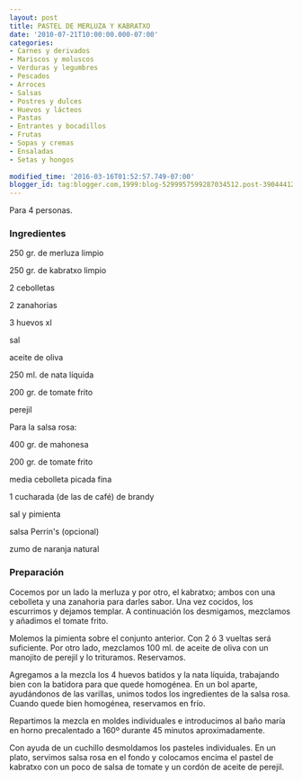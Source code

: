 ```yaml
---
layout: post
title: PASTEL DE MERLUZA Y KABRATXO
date: '2010-07-21T10:00:00.000-07:00'
categories:
- Carnes y derivados
- Mariscos y moluscos
- Verduras y legumbres
- Pescados
- Arroces
- Salsas
- Postres y dulces
- Huevos y lácteos
- Pastas
- Entrantes y bocadillos
- Frutas
- Sopas y cremas
- Ensaladas
- Setas y hongos
 
modified_time: '2016-03-16T01:52:57.749-07:00'
blogger_id: tag:blogger.com,1999:blog-5299957599287034512.post-3904441232683405227
---
```


Para 4 personas.

<h3>Ingredientes</h3>

250 gr. de merluza limpio

250 gr. de kabratxo limpio

2 cebolletas

2 zanahorias

3 huevos xl

sal

aceite de oliva

250 ml. de nata líquida

200 gr. de tomate frito

perejil

Para la salsa rosa:

400 gr. de mahonesa

200 gr. de tomate frito

media cebolleta picada fina

1 cucharada (de las de café) de brandy

sal y pimienta

salsa Perrin's (opcional)

zumo de naranja natural

<h3>Preparación</h3>

Cocemos por un lado la merluza y por otro, el kabratxo; ambos con una cebolleta y una zanahoria para darles sabor. Una vez cocidos, los escurrimos y dejamos templar. A continuación los desmigamos, mezclamos y añadimos el tomate frito.

Molemos la pimienta sobre el conjunto anterior. Con 2 ó 3 vueltas será suficiente. Por otro lado, mezclamos 100 ml. de aceite de oliva con un manojito de perejil y lo trituramos. Reservamos.

Agregamos a la mezcla los 4 huevos batidos y la nata líquida, trabajando bien con la batidora para que quede homogénea. En un bol aparte, ayudándonos de las varillas, unimos todos los ingredientes de la salsa rosa. Cuando quede bien homogénea, reservamos en frío.

Repartimos la mezcla en moldes individuales e introducimos al baño maría en horno precalentado a 160&ordm; durante 45 minutos aproximadamente.

Con ayuda de un cuchillo desmoldamos los pasteles individuales. En un plato, servimos salsa rosa en el fondo y colocamos encima el pastel de kabratxo con un poco de salsa de tomate y un cordón de aceite de perejil.

